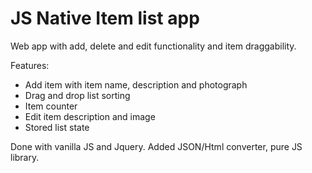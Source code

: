 # JS Native Item list app

Web app with add, delete and edit functionality and item draggability.

Features:
- Add item with item name, description and photograph
- Drag and drop list sorting
- Item counter
- Edit item description and image
- Stored list state

Done with vanilla JS and Jquery. Added JSON/Html converter, pure JS library.